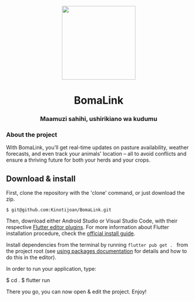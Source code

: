 <p align="center">
  <img src="" width="200">
</p>

<h1 align="center">BomaLink</h1>
<h3 align="center">Maamuzi sahihi, ushirikiano wa kudumu</h3>



### About the project
With BomaLink, you'll get real-time updates on pasture availability, weather forecasts, and even track your animals' location – all to avoid conflicts and ensure a thriving future for both your herds and your crops.



## Download & install

First, clone the repository with the 'clone' command, or just download the zip.

```
$ git@github.com:Kinotijoan/BomaLink.git
```

Then, download either Android Studio or Visual Studio Code, with their respective [Flutter editor plugins](https://flutter.io/get-started/editor/). For more information about Flutter installation procedure, check the [official install guide](https://flutter.io/get-started/install/).

Install dependencies from the terminal by running `flutter pub get . ` from the project root (see [using packages documentation](https://flutter.io/using-packages/#adding-a-package-dependency-to-an-app) for details and how to do this in the editor).

In order to run your application, type:

  $ cd .
  $ flutter run

There you go, you can now open & edit the project. Enjoy!




